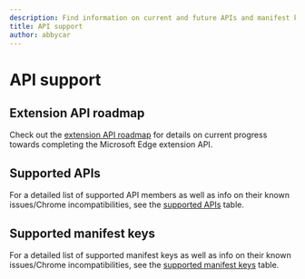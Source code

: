 ```yaml
---
description: Find information on current and future APIs and manifest keys.
title: API support
author: abbycar
---
```


#  API support

## Extension API roadmap
Check out the [extension API roadmap](./extension-API-roadmap) for details on current progress towards completing the Microsoft Edge extension API.

## Supported APIs
For a detailed list of supported API members as well as info on their known issues/Chrome incompatibilities, see the [supported APIs](./supported-APIs) table.

## Supported manifest keys
For a detailed list of supported manifest keys as well as info on their known issues/Chrome incompatibilities, see the [supported manifest keys](./supported-manifest-keys) table.
